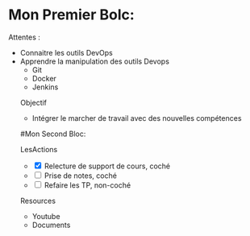 # Mon Premier Bolc: 

<p>Attentes : </p>
<ul>
    <li> Connaitre les outils DevOps </li>
    <li> Apprendre la manipulation des outils Devops
        <ul>
	    <li>Git</li>
	    <li>Docker</li>
	    <li>Jenkins</li>
 </ul>    

<p> Objectif </p>
<ul>
    <li> Intégrer le marcher de travail avec des nouvelles compétences</li>

</ul>

#Mon Second Bloc:

<P> LesActions</P>
<ul>
    <li>
        <label>
            <input type="checkbox" checked> 
            Relecture de support de cours, coché
        </label>
    </li>
    <li>
        <label>
            <input type="checkbox">
            Prise de notes, coché
        </label>
    </li>
    <li>
        <label>
            <input type="checkbox">
            Refaire les TP, non-coché
        </label>
    </li>
</ul>
<P> Resources</P>
<ul>
	<li>Youtube</li>
        <li>Documents</li>
</ul>        



